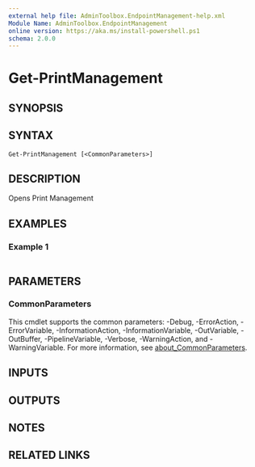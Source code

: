 ```yaml
---
external help file: AdminToolbox.EndpointManagement-help.xml
Module Name: AdminToolbox.EndpointManagement
online version: https://aka.ms/install-powershell.ps1
schema: 2.0.0
---
```


# Get-PrintManagement

## SYNOPSIS

## SYNTAX

```
Get-PrintManagement [<CommonParameters>]
```

## DESCRIPTION
Opens Print Management

## EXAMPLES

### Example 1
```powershell

```



## PARAMETERS

### CommonParameters
This cmdlet supports the common parameters: -Debug, -ErrorAction, -ErrorVariable, -InformationAction, -InformationVariable, -OutVariable, -OutBuffer, -PipelineVariable, -Verbose, -WarningAction, and -WarningVariable. For more information, see [about_CommonParameters](http://go.microsoft.com/fwlink/?LinkID=113216).

## INPUTS

## OUTPUTS

## NOTES

## RELATED LINKS
